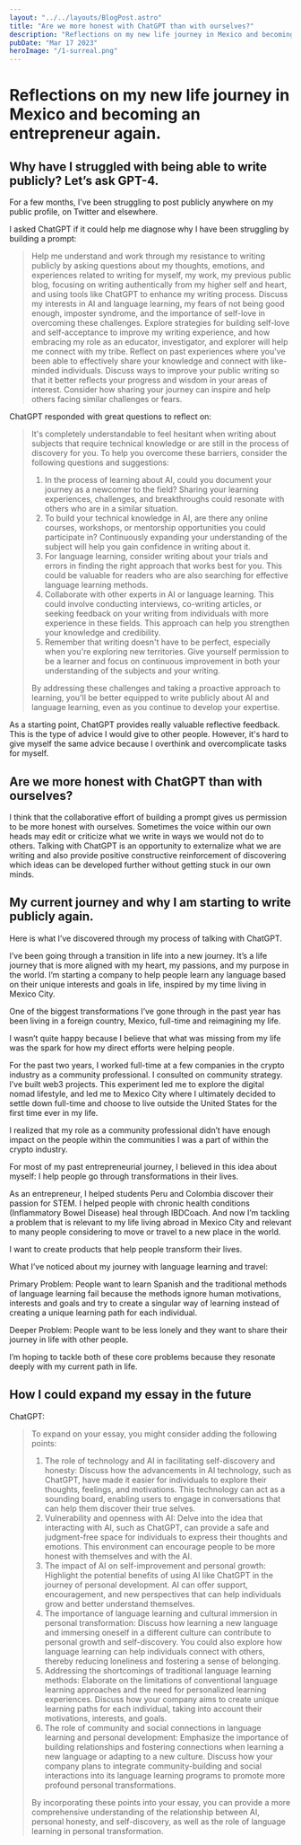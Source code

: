 ```yaml
---
layout: "../../layouts/BlogPost.astro"
title: "Are we more honest with ChatGPT than with ourselves?"
description: "Reflections on my new life journey in Mexico and becoming an entrepreneur again."
pubDate: "Mar 17 2023"
heroImage: "/1-surreal.png"
---
```


# Reflections on my new life journey in Mexico and becoming an entrepreneur again.

## Why have I struggled with being able to write publicly? Let’s ask GPT-4.

For a few months, I’ve been struggling to post publicly anywhere on my public profile, on Twitter and elsewhere.

I asked ChatGPT if it could help me diagnose why I have been struggling by building a prompt:

> Help me understand and work through my resistance to writing publicly by asking questions about my thoughts, emotions, and experiences related to writing for myself, my work, my previous public blog, focusing on writing authentically from my higher self and heart, and using tools like ChatGPT to enhance my writing process. Discuss my interests in AI and language learning, my fears of not being good enough, imposter syndrome, and the importance of self-love in overcoming these challenges. Explore strategies for building self-love and self-acceptance to improve my writing experience, and how embracing my role as an educator, investigator, and explorer will help me connect with my tribe. Reflect on past experiences where you've been able to effectively share your knowledge and connect with like-minded individuals. Discuss ways to improve your public writing so that it better reflects your progress and wisdom in your areas of interest. Consider how sharing your journey can inspire and help others facing similar challenges or fears.

ChatGPT responded with great questions to reflect on:

> It's completely understandable to feel hesitant when writing about subjects that require technical knowledge or are still in the process of discovery for you. To help you overcome these barriers, consider the following questions and suggestions:
>
> 1. In the process of learning about AI, could you document your journey as a newcomer to the field? Sharing your learning experiences, challenges, and breakthroughs could resonate with others who are in a similar situation.
> 2. To build your technical knowledge in AI, are there any online courses, workshops, or mentorship opportunities you could participate in? Continuously expanding your understanding of the subject will help you gain confidence in writing about it.
> 3. For language learning, consider writing about your trials and errors in finding the right approach that works best for you. This could be valuable for readers who are also searching for effective language learning methods.
> 4. Collaborate with other experts in AI or language learning. This could involve conducting interviews, co-writing articles, or seeking feedback on your writing from individuals with more experience in these fields. This approach can help you strengthen your knowledge and credibility.
> 5. Remember that writing doesn't have to be perfect, especially when you're exploring new territories. Give yourself permission to be a learner and focus on continuous improvement in both your understanding of the subjects and your writing.
>
> By addressing these challenges and taking a proactive approach to learning, you'll be better equipped to write publicly about AI and language learning, even as you continue to develop your expertise.

As a starting point, ChatGPT provides really valuable reflective feedback. This is the type of advice I would give to other people. However, it's hard to give myself the same advice because I overthink and overcomplicate tasks for myself.

## Are we more honest with ChatGPT than with ourselves?

I think that the collaborative effort of building a prompt gives us permission to be more honest with ourselves. Sometimes the voice within our own heads may edit or criticize what we write in ways we would not do to others. Talking with ChatGPT is an opportunity to externalize what we are writing and also provide positive constructive reinforcement of discovering which ideas can be developed further without getting stuck in our own minds.

## My current journey and why I am starting to write publicly again.

Here is what I’ve discovered through my process of talking with ChatGPT.

I’ve been going through a transition in life into a new journey. It’s a life journey that is more aligned with my heart, my passions, and my purpose in the world. I’m starting a company to help people learn any language based on their unique interests and goals in life, inspired by my time living in Mexico City.

One of the biggest transformations I’ve gone through in the past year has been living in a foreign country, Mexico, full-time and reimagining my life.

I wasn’t quite happy because I believe that what was missing from my life was the spark for how my direct efforts were helping people.

For the past two years, I worked full-time at a few companies in the crypto industry as a community professional. I consulted on community strategy. I’ve built web3 projects. This experiment led me to explore the digital nomad lifestyle, and led me to Mexico City where I ultimately decided to settle down full-time and choose to live outside the United States for the first time ever in my life.

I realized that my role as a community professional didn’t have enough impact on the people within the communities I was a part of within the crypto industry. 

For most of my past entrepreneurial journey, I believed in this idea about myself: I help people go through transformations in their lives. 

As an entrepreneur, I helped students Peru and Colombia discover their passion for STEM. I helped people with chronic health conditions (Inflammatory Bowel Disease) heal through IBDCoach. And now I’m tackling a problem that is relevant to my life living abroad in Mexico City and relevant to many people considering to move or travel to a new place in the world.

I want to create products that help people transform their lives.

What I’ve noticed about my journey with language learning and travel:

Primary Problem: People want to learn Spanish and the traditional methods of language learning fail because the methods ignore human motivations, interests and goals and try to create a singular way of learning instead of creating a unique learning path for each individual.

Deeper Problem: People want to be less lonely and they want to share their journey in life with other people.

I’m hoping to tackle both of these core problems because they resonate deeply with my current path in life.

## How I could expand my essay in the future

ChatGPT:

> To expand on your essay, you might consider adding the following points:
> 
> 1. The role of technology and AI in facilitating self-discovery and honesty: Discuss how the advancements in AI technology, such as ChatGPT, have made it easier for individuals to explore their thoughts, feelings, and motivations. This technology can act as a sounding board, enabling users to engage in conversations that can help them discover their true selves.
> 2. Vulnerability and openness with AI: Delve into the idea that interacting with AI, such as ChatGPT, can provide a safe and judgment-free space for individuals to express their thoughts and emotions. This environment can encourage people to be more honest with themselves and with the AI.
> 3. The impact of AI on self-improvement and personal growth: Highlight the potential benefits of using AI like ChatGPT in the journey of personal development. AI can offer support, encouragement, and new perspectives that can help individuals grow and better understand themselves.
> 4. The importance of language learning and cultural immersion in personal transformation: Discuss how learning a new language and immersing oneself in a different culture can contribute to personal growth and self-discovery. You could also explore how language learning can help individuals connect with others, thereby reducing loneliness and fostering a sense of belonging.
> 5. Addressing the shortcomings of traditional language learning methods: Elaborate on the limitations of conventional language learning approaches and the need for personalized learning experiences. Discuss how your company aims to create unique learning paths for each individual, taking into account their motivations, interests, and goals.
> 6. The role of community and social connections in language learning and personal development: Emphasize the importance of building relationships and fostering connections when learning a new language or adapting to a new culture. Discuss how your company plans to integrate community-building and social interactions into its language learning programs to promote more profound personal transformations.
> 
> By incorporating these points into your essay, you can provide a more comprehensive understanding of the relationship between AI, personal honesty, and self-discovery, as well as the role of language learning in personal transformation.